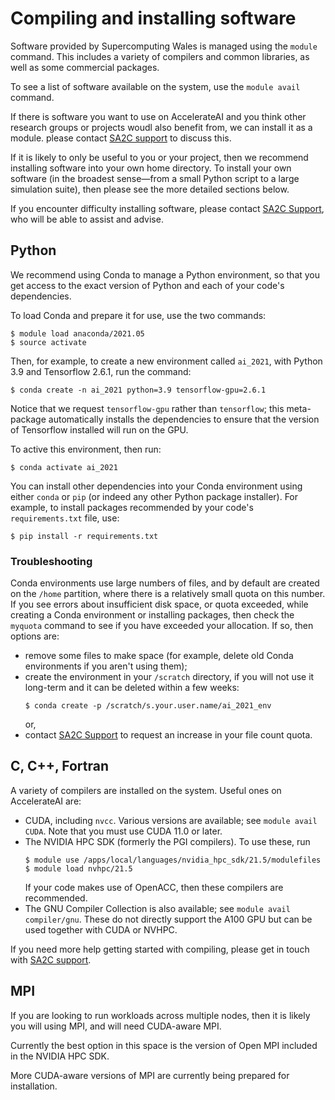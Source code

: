 # Compiling and installing software

Software provided by Supercomputing Wales is managed using the `module` command.
This includes a variety of compilers and common libraries, as well as some
commercial packages.

To see a list of software available on the system, use the `module avail` command.

If there is software you want to use on AccelerateAI and you think other research
groups or projects woudl also benefit from, we can install it as a module. please
contact [SA2C support][sa2c-support] to discuss this.

If it is likely to only be useful to you or your project, then we recommend
installing software into your own home directory.
To install your own software (in the broadest sense&mdash;from a small Python
script to a large simulation suite), then please see the more detailed sections below.

If you encounter difficulty installing software, please contact
[SA2C Support][sa2c-support], who will be able to assist and advise.

## Python

We recommend using Conda to manage a Python environment, so that you
get access to the exact version of Python and each of your code's
dependencies.

To load Conda and prepare it for use, use the two commands:

```
$ module load anaconda/2021.05
$ source activate
```

Then, for example, to create a new environment called `ai_2021`, with Python 3.9
and Tensorflow 2.6.1, run the command:

```
$ conda create -n ai_2021 python=3.9 tensorflow-gpu=2.6.1
```

Notice that we request `tensorflow-gpu` rather than `tensorflow`; this meta-package
automatically installs the dependencies to ensure that the version of Tensorflow
installed will run on the GPU.

To active this environment, then run:

```
$ conda activate ai_2021
```

You can install other dependencies into your Conda environment using either `conda`
or `pip` (or indeed any other Python package installer). For example, to install
packages recommended by your code's `requirements.txt` file, use:

```
$ pip install -r requirements.txt
```

### Troubleshooting

Conda environments use large numbers of files, and by default are created on the
`/home` partition, where there is a relatively small quota on this number.
If you see errors about insufficient disk space, or quota exceeded, while creating
a Conda environment or installing packages, then check the `myquota` command to see
if you have exceeded your allocation. If so, then options are:

* remove some files to make space (for example, delete old Conda environments
  if you aren't using them);
* create the environment in your `/scratch` directory, if you will not use it
  long-term and it can be deleted within a few weeks:
  ```
  $ conda create -p /scratch/s.your.user.name/ai_2021_env
  ```
  or,
* contact [SA2C Support][sa2c-support] to request an increase in your file
  count quota.


## C, C++, Fortran

A variety of compilers are installed on the system. Useful ones on AccelerateAI are:

* CUDA, including `nvcc`. Various versions are available; see `module avail CUDA`.
  Note that you must use CUDA 11.0 or later.
* The NVIDIA HPC SDK (formerly the PGI compilers). To use these, run
  ```
  $ module use /apps/local/languages/nvidia_hpc_sdk/21.5/modulefiles
  $ module load nvhpc/21.5
  ```
  If your code makes use of OpenACC, then these compilers are recommended.
* The GNU Compiler Collection is also available; see `module avail compiler/gnu`.
  These do not directly support the A100 GPU but can be used together with
  CUDA or NVHPC.

If you need more help getting started with compiling, please get in touch with
[SA2C support][sa2c-support].

## MPI

If you are looking to run workloads across multiple nodes, then it is likely
you will using MPI, and will need CUDA-aware MPI.

Currently the best option in this space is the version of Open MPI included in the
NVIDIA HPC SDK.

More CUDA-aware versions of MPI are currently being prepared for installation.


[sa2c-support]: mailto:sa2c-support@swansea.ac.uk

